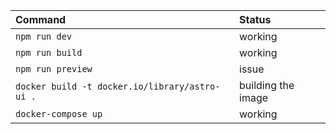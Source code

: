 
| Command                                        | Status             |
| :--------------------------------------------- | :----------------- |
| `npm run dev`                                  | working            |
| `npm run build`                                | working            |
| `npm run preview`                              | issue              |
| `docker build -t docker.io/library/astro-ui .` | building the image |
| `docker-compose up`                            | working            |

